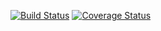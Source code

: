 [![Build Status](https://img.shields.io/travis/mackenco/js-stack-from-scratch.svg?style=flat-square)](https://travis-ci.org/mackenco/js-stack-from-scratch)
[![Coverage Status](https://img.shields.io/coveralls/mackenco/js-stack-from-scratch.svg?style=flat-square)](https://coveralls.io/github/mackenco/js-stack-from-scratch?branch=master)

